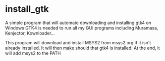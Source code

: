 # install_gtk
A simple program that will automate downloading and installing gtk4 on Windows
GTK4 is needed to run all my GUI programs including Muramasa, Kenjector, Kownloader...

This program will download and install MSYS2 from msys2.org if it isn't already installed.
It will then make should that gtk4 is installed.
At the end, it will add msys2 to the PATH
